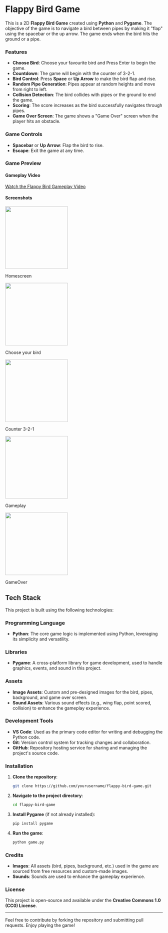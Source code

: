 # Flappy Bird Game

This is a 2D **Flappy Bird Game** created using **Python** and **Pygame**. The objective of the game is to navigate a bird between pipes by making it "flap" using the spacebar or the up arrow. The game ends when the bird hits the ground or a pipe.

### Features
- **Choose Bird**: Choose your favourite bird and Press Enter to begin the game.
- **Countdown**: The game will begin with the counter of 3-2-1.
- **Bird Control**: Press **Space** or **Up Arrow** to make the bird flap and rise.
- **Random Pipe Generation**: Pipes appear at random heights and move from right to left.
- **Collision Detection**: The bird collides with pipes or the ground to end the game.
- **Scoring**: The score increases as the bird successfully navigates through pipes.
- **Game Over Screen**: The game shows a "Game Over" screen when the player hits an obstacle.

### Game Controls
- **Spacebar** or **Up Arrow**: Flap the bird to rise.
- **Escape**: Exit the game at any time.

### Game Preview

#### Gameplay Video 

[Watch the Flappy Bird Gameplay Video](https://drive.google.com/drive/folders/1bXUrE9O_eLy6X_fvO7S0-k_Qni7PbltO?usp=drive_link)

#### Screenshots

<img src="assets/images/Screenshot1_homescreen.png" width="200" />

Homescreen

<img src="assets/images/Screenshot2_choose_your_bird.png" width="200" />

Choose your bird

<img src="assets/images/Screenshot3_Counter.png" width="200" />

Counter 3-2-1

<img src="assets/images/Screenshot4_Gameplay.png" width="200" />

Gameplay

<img src="assets/images/Screenshot5_GameOver_Screen.png" width="200" />

GameOver

## Tech Stack

This project is built using the following technologies:

### Programming Language
- **Python**: The core game logic is implemented using Python, leveraging its simplicity and versatility.

### Libraries
- **Pygame**: A cross-platform library for game development, used to handle graphics, events, and sound in this project.

### Assets
- **Image Assets**: Custom and pre-designed images for the bird, pipes, background, and game over screen.
- **Sound Assets**: Various sound effects (e.g., wing flap, point scored, collision) to enhance the gameplay experience.

### Development Tools
- **VS Code**: Used as the primary code editor for writing and debugging the Python code.
- **Git**: Version control system for tracking changes and collaboration.
- **GitHub**: Repository hosting service for sharing and managing the project's source code.

### Installation

1. **Clone the repository**:
    ```bash
    git clone https://github.com/yourusername/flappy-bird-game.git
    ```
2. **Navigate to the project directory**:
    ```bash
    cd flappy-bird-game
    ```
3. **Install Pygame** (if not already installed):
    ```bash
    pip install pygame
    ```
4. **Run the game**:
    ```bash
    python game.py
    ```

### Credits
- **Images**: All assets (bird, pipes, background, etc.) used in the game are sourced from free resources and custom-made images.
- **Sounds**: Sounds are used to enhance the gameplay experience.

### License
This project is open-source and available under the **Creative Commons 1.0 (CC0) License**.

---

Feel free to contribute by forking the repository and submitting pull requests. Enjoy playing the game!
